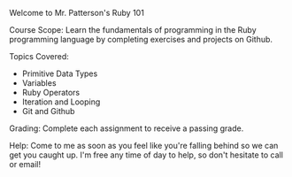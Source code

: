 Welcome to Mr. Patterson's Ruby 101

Course Scope:
Learn the fundamentals of programming in the Ruby programming language by completing exercises and projects on Github.

Topics Covered:
- Primitive Data Types
- Variables
- Ruby Operators
- Iteration and Looping
- Git and Github

Grading:
Complete each assignment to receive a passing grade.

Help:
Come to me as soon as you feel like you're falling behind so we can get you caught up. I'm free any time of day to help, so don't hesitate to call or email!
